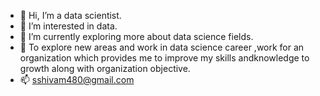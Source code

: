 - 👋 Hi, I’m a data scientist.
- 👀 I’m interested in data.
- 🌱 I’m currently exploring more about data science fields.
- 💞️ To explore new areas and work in data science career ,work for an organization which provides me to improve my skills andknowledge to growth along with organization objective.
- 📫 sshivam480@gmail.com

<!---
pushp777/pushp777 is a ✨ special ✨ repository because its `README.md` (this file) appears on your GitHub profile.
You can click the Preview link to take a look at your changes.
--->

